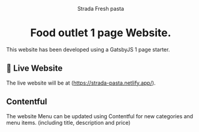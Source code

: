 <p align="center">
  Strada Fresh pasta
</p>
<h1 align="center">
  Food outlet 1 page Website.
</h1>

This website has been developed using a GatsbyJS 1 page starter.

## 🍝 Live Website

The live website will be at (https://strada-pasta.netlify.app/).



## Contentful
The website Menu can be updated using Contentful for new categories and menu items. (including title, description and price)
```




